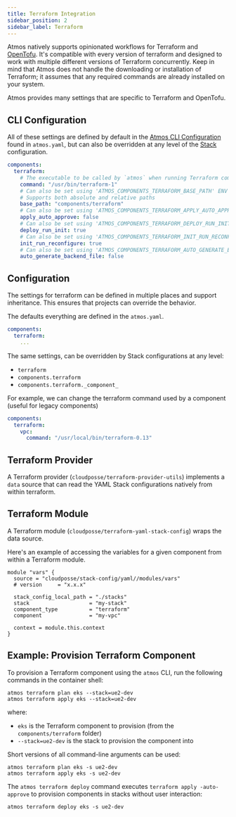 ```yaml
---
title: Terraform Integration
sidebar_position: 2
sidebar_label: Terraform
---
```


Atmos natively supports opinionated workflows for Terraform and [OpenTofu](/integrations/opentofu).
It's compatible with every version of terraform and designed to work with multiple different versions of Terraform
concurrently. Keep in mind that Atmos does not handle the downloading or installation of Terraform; it assumes that any
required commands are already installed on your system.

Atmos provides many settings that are specific to Terraform and OpenTofu.

## CLI Configuration

All of these settings are defined by default in the [Atmos CLI Configuration](/cli/configuration) found in `atmos.yaml`,
but can also be overridden at any level of the [Stack](/core-concepts/stacks/#schema) configuration.

```yaml
components:
  terraform:
    # The executable to be called by `atmos` when running Terraform commands
    command: "/usr/bin/terraform-1"
    # Can also be set using 'ATMOS_COMPONENTS_TERRAFORM_BASE_PATH' ENV var, or '--terraform-dir' command-line argument
    # Supports both absolute and relative paths
    base_path: "components/terraform"
    # Can also be set using 'ATMOS_COMPONENTS_TERRAFORM_APPLY_AUTO_APPROVE' ENV var
    apply_auto_approve: false
    # Can also be set using 'ATMOS_COMPONENTS_TERRAFORM_DEPLOY_RUN_INIT' ENV var, or '--deploy-run-init' command-line argument
    deploy_run_init: true
    # Can also be set using 'ATMOS_COMPONENTS_TERRAFORM_INIT_RUN_RECONFIGURE' ENV var, or '--init-run-reconfigure' command-line argument
    init_run_reconfigure: true
    # Can also be set using 'ATMOS_COMPONENTS_TERRAFORM_AUTO_GENERATE_BACKEND_FILE' ENV var, or '--auto-generate-backend-file' command-line argument
    auto_generate_backend_file: false
```

## Configuration

The settings for terraform can be defined in multiple places and support inheritance. This ensures that projects can
override the behavior.

The defaults everything are defined in the `atmos.yaml`.

```yaml
components:
  terraform:
    ...
```

The same settings, can be overridden by Stack configurations at any level:

- `terraform`
- `components.terraform`
- `components.terraform._component_`

For example, we can change the terraform command used by a component (useful for legacy components)

```yaml
components:
  terraform:
    vpc:
      command: "/usr/local/bin/terraform-0.13"
```

## Terraform Provider

A Terraform provider (`cloudposse/terraform-provider-utils`) implements a `data` source that can read the YAML Stack
configurations natively from
within terraform.

## Terraform Module

A Terraform module (`cloudposse/terraform-yaml-stack-config`) wraps the data source.

Here's an example of accessing the variables for a given component from within a Terraform module.

```hcl
module "vars" {
  source = "cloudposse/stack-config/yaml//modules/vars"
  # version     = "x.x.x"

  stack_config_local_path = "./stacks"
  stack                   = "my-stack"
  component_type          = "terraform"
  component               = "my-vpc"

  context = module.this.context
}
```

## Example: Provision Terraform Component

To provision a Terraform component using the `atmos` CLI, run the following commands in the container shell:

```console
atmos terraform plan eks --stack=ue2-dev
atmos terraform apply eks --stack=ue2-dev
```

where:

- `eks` is the Terraform component to provision (from the `components/terraform` folder)
- `--stack=ue2-dev` is the stack to provision the component into

Short versions of all command-line arguments can be used:

```console
atmos terraform plan eks -s ue2-dev
atmos terraform apply eks -s ue2-dev
```

The `atmos terraform deploy` command executes `terraform apply -auto-approve` to provision components in stacks without
user interaction:

```console
atmos terraform deploy eks -s ue2-dev
```
